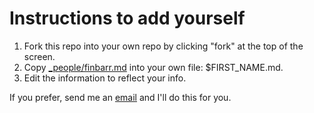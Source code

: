 # Instructions to add yourself

1. Fork this repo into your own repo by clicking "fork" at the top of the screen.
2. Copy [_people/finbarr.md](https://github.com/finbarrtimbers/hire-us/blob/main/_people/finbarr.md) into your own file: $FIRST_NAME.md.
3. Edit the information to reflect your info.

If you prefer, send me an [email](mailto:finbarrtimbers@gmail.com) and I'll do this for you. 